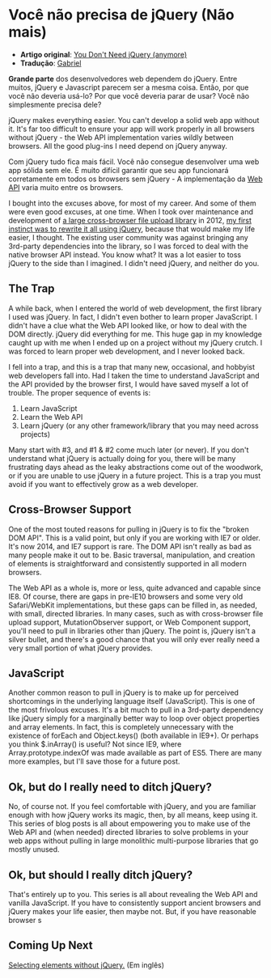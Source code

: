 # Você não precisa de jQuery (Não mais)

* **Artigo original**: [You Don't Need jQuery (anymore)](http://blog.garstasio.com/you-dont-need-jquery/why-not/)
* **Tradução**: [Gabriel](https://github.com/BielRibeiro)

**Grande parte** dos desenvolvedores web dependem do jQuery. Entre muitos, jQuery e Javascript parecem ser a mesma coisa. Então, por que você não deveria usá-lo? Por que você deveria parar de usar? Você não simplesmente precisa dele?

jQuery makes everything easier. You can't develop a solid web app without it. It's far too difficult to ensure your app will work properly in all browsers without jQuery - the Web API implementation varies wildly between browsers. All the good plug-ins I need depend on jQuery anyway.

Com jQuery tudo fica mais fácil. Você não consegue desenvolver uma web app sólida sem ele. É muito difícil garantir que seu app funcionará corretamente em todos os browsers sem jQuery - A implementação da [Web API](http://en.wikipedia.org/wiki/Web_API) varia muito entre os browsers.


I bought into the excuses above, for most of my career. And some of them were even good excuses, at one time. When I took over maintenance and development of [a large cross-browser file upload library](https://github.com/FineUploader) in 2012, [my first instinct was to rewrite it all using jQuery](https://github.com/FineUploader/fine-uploader/issues/326), because that would make my life easier, I thought. The existing user community was against bringing any 3rd-party dependencies into the library, so I was forced to deal with the native browser API instead. You know what? It was a lot easier to toss jQuery to the side than I imagined. I didn't need jQuery, and neither do you.

## The Trap

A while back, when I entered the world of web development, the first library I used was jQuery. In fact, I didn't even bother to learn proper JavaScript. I didn't have a clue what the Web API looked like, or how to deal with the DOM directly. jQuery did everything for me. This huge gap in my knowledge caught up with me when I ended up on a project without my jQuery crutch. I was forced to learn proper web development, and I never looked back.

I fell into a trap, and this is a trap that many new, occasional, and hobbyist web developers fall into. Had I taken the time to understand JavaScript and the API provided by the browser first, I would have saved myself a lot of trouble. The proper sequence of events is:

1. Learn JavaScript
2. Learn the Web API
3. Learn jQuery (or any other framework/library that you may need across projects)

Many start with #3, and #1 & #2 come much later (or never). If you don't understand what jQuery is actually doing for you, there will be many frustrating days ahead as the leaky abstractions come out of the woodwork, or if you are unable to use jQuery in a future project. This is a trap you must avoid if you want to effectively grow as a web developer.

## Cross-Browser Support

One of the most touted reasons for pulling in jQuery is to fix the "broken DOM API". This is a valid point, but only if you are working with IE7 or older. It's now 2014, and IE7 support is rare. The DOM API isn't really as bad as many people make it out to be. Basic traversal, manipulation, and creation of elements is straightforward and consistently supported in all modern browsers.

The Web API as a whole is, more or less, quite advanced and capable since IE8. Of course, there are gaps in pre-IE10 browsers and some very old Safari/WebKit implementations, but these gaps can be filled in, as needed, with small, directed libraries. In many cases, such as with cross-browser file upload support, MutationObserver support, or Web Component support, you'll need to pull in libraries other than jQuery. The point is, jQuery isn't a silver bullet, and there's a good chance that you will only ever really need a very small portion of what jQuery provides.

## JavaScript

Another common reason to pull in jQuery is to make up for perceived shortcomings in the underlying language itself (JavaScript). This is one of the most frivolous excuses. It's a bit much to pull in a 3rd-party dependency like jQuery simply for a marginally better way to loop over object properties and array elements. In fact, this is completely unnecessary with the existence of forEach and Object.keys() (both available in IE9+). Or perhaps you think $.inArray() is useful? Not since IE9, where Array.prototype.indexOf was made available as part of ES5. There are many more examples, but I'll save those for a future post.

## Ok, but do I really need to ditch jQuery?

No, of course not. If you feel comfortable with jQuery, and you are familiar enough with how jQuery works its magic, then, by all means, keep using it. This series of blog posts is all about empowering you to make use of the Web API and (when needed) directed libraries to solve problems in your web apps without pulling in large monolithic multi-purpose libraries that go mostly unused.

## Ok, but should I really ditch jQuery?

That's entirely up to you. This series is all about revealing the Web API and vanilla JavaScript. If you have to consistently support ancient browsers and jQuery makes your life easier, then maybe not. But, if you have reasonable browser s

## Coming Up Next

[Selecting elements without jQuery.](http://blog.garstasio.com/you-dont-need-jquery/selectors/) (Em inglês)